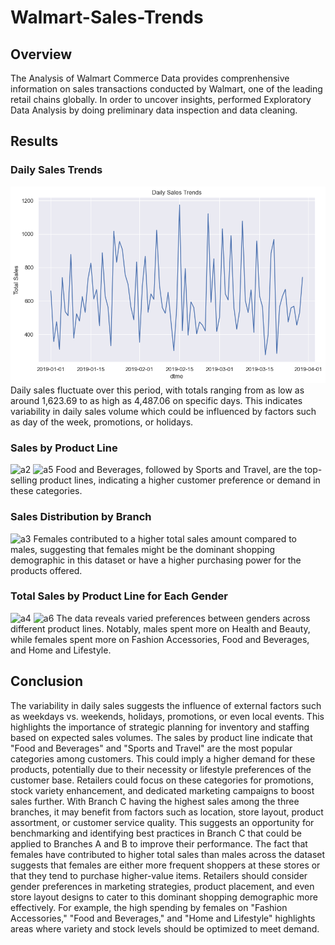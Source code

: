 # Walmart-Sales-Trends


## Overview
The Analysis of Walmart Commerce Data provides comprenhensive information on sales transactions conducted by Walmart, one of the leading retail chains globally. In order to uncover insights, performed Exploratory Data Analysis by doing preliminary data inspection and data cleaning.

## Results

### Daily Sales Trends

![images/Daily_Sales_Trends.png](https://github.com/andrescab/Walmart-Sales-Trends/blob/main/images/Daily_Sales_Trends.png)
Daily sales fluctuate over this period, with totals ranging from as low as around 1,623.69 to as high as 4,487.06 on specific days. This indicates variability in daily sales volume which could be influenced by factors such as day of the week, promotions, or holidays.

### Sales by Product Line
![a2]("\images\Sales_by_product_line.png")
![a5]("\images\Total_Sales_Product_Line_each_Branch.png")
Food and Beverages, followed by Sports and Travel, are the top-selling product lines, indicating a higher customer preference or demand in these categories.

### Sales Distribution by Branch
![a3]("\images\Sales_Distribution_by_Branch.png")
Females contributed to a higher total sales amount compared to males, suggesting that females might be the dominant shopping demographic in this dataset or have a higher purchasing power for the products offered.

### Total Sales by Product Line for Each Gender
![a4]("\images\Total_Sales_Gender.png")
![a6]("\images\Total_Sales_Product_Line_Gender.png")
The data reveals varied preferences between genders across different product lines. Notably, males spent more on Health and Beauty, while females spent more on Fashion Accessories, Food and Beverages, and Home and Lifestyle.

## Conclusion

The variability in daily sales suggests the influence of external factors such as weekdays vs. weekends, holidays, promotions, or even local events. This highlights the importance of strategic planning for inventory and staffing based on expected sales volumes.
The sales by product line indicate that "Food and Beverages" and "Sports and Travel" are the most popular categories among customers. This could imply a higher demand for these products, potentially due to their necessity or lifestyle preferences of the customer base. Retailers could focus on these categories for promotions, stock variety enhancement, and dedicated marketing campaigns to boost sales further.
With Branch C having the highest sales among the three branches, it may benefit from factors such as location, store layout, product assortment, or customer service quality. This suggests an opportunity for benchmarking and identifying best practices in Branch C that could be applied to Branches A and B to improve their performance.
The fact that females have contributed to higher total sales than males across the dataset suggests that females are either more frequent shoppers at these stores or that they tend to purchase higher-value items. Retailers should consider gender preferences in marketing strategies, product placement, and even store layout designs to cater to this dominant shopping demographic more effectively. For example, the high spending by females on "Fashion Accessories," "Food and Beverages," and "Home and Lifestyle" highlights areas where variety and stock levels should be optimized to meet demand.

